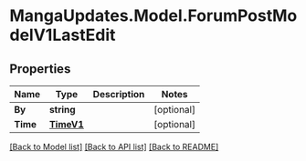 # MangaUpdates.Model.ForumPostModelV1LastEdit

## Properties

Name | Type | Description | Notes
------------ | ------------- | ------------- | -------------
**By** | **string** |  | [optional] 
**Time** | [**TimeV1**](TimeV1.md) |  | [optional] 

[[Back to Model list]](../README.md#documentation-for-models) [[Back to API list]](../README.md#documentation-for-api-endpoints) [[Back to README]](../README.md)

